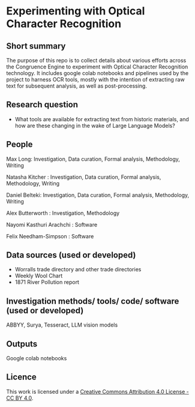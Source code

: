 # Experimenting with Optical Character Recognition 

## Short summary

The purpose of this repo is to collect details about various efforts across the Congruence Engine to experiment with Optical Character Recognition technology. It includes google colab notebooks and pipelines used by the project to harness OCR tools, mostly with the intention of extracting raw text for subsequent analysis, as well as post-processing. 

## Research question
- What tools are available for extracting text from historic materials, and how are these changing in the wake of Large Language Models?

## People 

Max Long: Investigation, Data curation, Formal analysis, Methodology, Writing
 
Natasha Kitcher : Investigation, Data curation, Formal analysis, Methodology, Writing

Daniel Belteki: Investigation, Data curation, Formal analysis, Methodology, Writing

Alex Butterworth : Investigation, Methodology

Nayomi Kasthuri Arachchi : Software

Felix Needham-Simpson : Software 



## Data sources (used or developed)
- Worralls trade directory and other trade directories
- Weekly Wool Chart
- 1871 River Pollution report


## Investigation methods/ tools/ code/ software (used or developed)
ABBYY, Surya, Tesseract, LLM vision models 



## Outputs  
Google colab notebooks



## Licence 
This work is licensed under a [Creative Commons Attribution 4.0 License - CC BY 4.0](https://creativecommons.org/licenses/by/4.0/).

